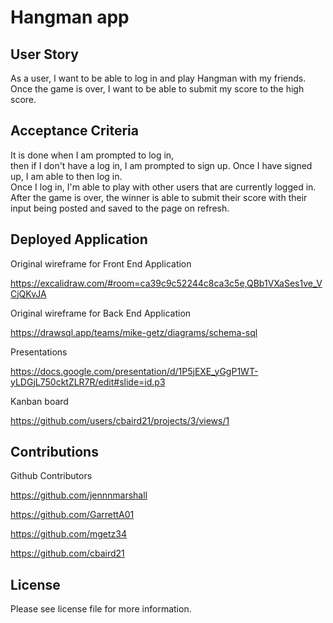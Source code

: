# Hangman app

## User Story

As a user, I want to be able to log in and play Hangman with my friends. Once the game is over, I want to be able to submit my score to the high score.

## Acceptance Criteria

It is done when I am prompted to log in,  
then if I don't have a log in,
I am prompted to sign up.
Once I have signed up, I am able to then log in.  
Once I log in, I'm able to play with other users that are currently logged in.  
After the game is over, the winner is able to submit their score with their input being posted and saved to the page on refresh.

## Deployed Application

Original wireframe for Front End Application

https://excalidraw.com/#room=ca39c9c52244c8ca3c5e,QBb1VXaSes1ve_VCjQKvJA

Original wireframe for Back End Application

https://drawsql.app/teams/mike-getz/diagrams/schema-sql  

Presentations  

https://docs.google.com/presentation/d/1P5jEXE_yGgP1WT-yLDGjL750cktZLR7R/edit#slide=id.p3  

Kanban board  

https://github.com/users/cbaird21/projects/3/views/1  

## Contributions

Github Contributors

https://github.com/jennnmarshall

https://github.com/GarrettA01

https://github.com/mgetz34

https://github.com/cbaird21

## License

Please see license file for more information.
